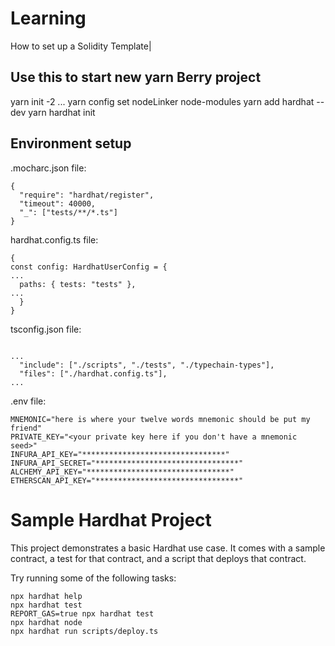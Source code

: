 # Learning

How to set up a Solidity Template|

## Use this to start new yarn Berry project

yarn init -2
    ...
yarn config set nodeLinker node-modules
yarn add hardhat --dev
yarn hardhat init

## Environment setup

.mocharc.json file:
```
{
  "require": "hardhat/register",
  "timeout": 40000,
  "_": ["tests/**/*.ts"]
}

```
hardhat.config.ts file:
```
{
const config: HardhatUserConfig = {
...
  paths: { tests: "tests" },
...
  }
}
```

tsconfig.json file:
```

...
  "include": ["./scripts", "./tests", "./typechain-types"],
  "files": ["./hardhat.config.ts"],
...

```

.env file:
```
MNEMONIC="here is where your twelve words mnemonic should be put my friend"
PRIVATE_KEY="<your private key here if you don't have a mnemonic seed>"
INFURA_API_KEY="********************************"
INFURA_API_SECRET="********************************"
ALCHEMY_API_KEY="********************************"
ETHERSCAN_API_KEY="********************************"
```




# Sample Hardhat Project



This project demonstrates a basic Hardhat use case. It comes with a sample contract, a test for that contract, and a script that deploys that contract.

Try running some of the following tasks:

```shell
npx hardhat help
npx hardhat test
REPORT_GAS=true npx hardhat test
npx hardhat node
npx hardhat run scripts/deploy.ts
```
